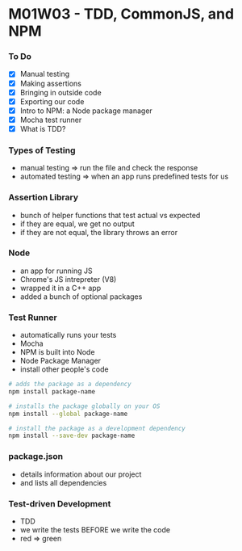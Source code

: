 # M01W03 - TDD, CommonJS, and NPM

### To Do
- [x] Manual testing
- [x] Making assertions
- [x] Bringing in outside code
- [x] Exporting our code
- [x] Intro to NPM: a Node package manager
- [x] Mocha test runner
- [x] What is TDD?

### Types of Testing
* manual testing => run the file and check the response
* automated testing => when an app runs predefined tests for us

### Assertion Library
* bunch of helper functions that test actual vs expected
* if they are equal, we get no output
* if they are not equal, the library throws an error

### Node
* an app for running JS
* Chrome's JS intrepreter (V8)
* wrapped it in a C++ app
* added a bunch of optional packages

### Test Runner
* automatically runs your tests
* Mocha
* NPM is built into Node
* Node Package Manager
* install other people's code

```bash
# adds the package as a dependency
npm install package-name

# installs the package globally on your OS
npm install --global package-name

# install the package as a development dependency
npm install --save-dev package-name
```

### package.json
* details information about our project
* and lists all dependencies

### Test-driven Development
* TDD
* we write the tests BEFORE we write the code
* red => green
